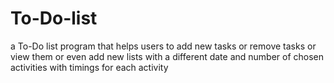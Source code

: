 # To-Do-list
a To-Do list program that helps users to add new tasks or remove tasks or view them or even add new lists with a different date and number of chosen activities with timings for each activity
